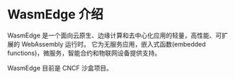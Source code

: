 # WasmEdge 介绍

WasmEdge 是一个面向云原生、边缘计算和去中心化应用的轻量，高性能、可扩展的 WebAssembly 运行时。 它为无服务应用，嵌入式函数(embedded functions)，微服务，智能合约和物联网设备提供支持。

WasmEdge 目前是 CNCF 沙盒项目。
